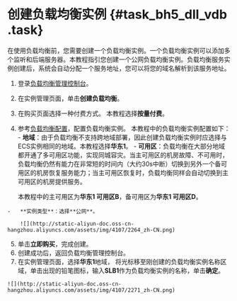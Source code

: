 # 创建负载均衡实例 {#task_bh5_dll_vdb .task}

在使用负载均衡前，您需要创建一个负载均衡实例。一个负载均衡实例可以添加多个监听和后端服务器。本教程指引您创建一个公网负载均衡实例。负载均衡服务实例创建后，系统会自动分配一个服务地址，您可以将您的域名解析到该服务地址。

1.   登录[负载均衡管理控制台](https://slbnew.console.aliyun.com/#/list/cn-hangzhou)。 
2.  在实例管理页面，单击**创建负载均衡**。 
3.   在购买页面选择一种付费方式。 本教程选择**按量付费**。
4.   参考[负载均衡配置](../../../../intl.zh-CN/用户指南/负载均衡实例/创建负载均衡实例.md#)，配置负载均衡实例。 本教程中的负载均衡实例配置如下：
    -   **地域**：由于负载均衡不支持跨地域部署，因此创建负载均衡实例时应选择与ECS实例相同的地域。本教程选择**华东1**。
    -   **可用区**：负载均衡在大部分地域都开通了多可用区功能，实现同城容灾。当主可用区的机房故障、不可用时，负载均衡仍然有能力在非常短的时间内（大约30s中断）切换到另外一个备可用区的机房恢复服务能力；当主可用区恢复时，负载均衡同样会自动切换到主可用区的机房提供服务。

        本教程中的主可用区为**华东1 可用区B**，备可用区为**华东1 可用区D**。

    -   **实例类型**：选择**公网**。

        ![](http://static-aliyun-doc.oss-cn-hangzhou.aliyuncs.com/assets/img/4107/2264_zh-CN.png)

5.   单击**立即购买**，完成创建。 
6.   创建成功后，返回负载均衡管理控制台。 
7.   在实例管理页面，选择**华东1**地域， 将光标移至刚创建的负载均衡实例名称区域，单击出现的铅笔图标，输入**SLB1**作为负载均衡实例的名称，单击**确定**。 

    ![](http://static-aliyun-doc.oss-cn-hangzhou.aliyuncs.com/assets/img/4107/2271_zh-CN.png)


